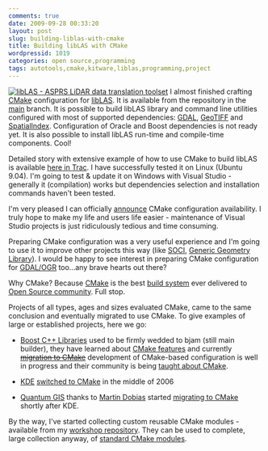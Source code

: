 ```yaml
---
comments: true
date: 2009-09-28 00:33:20
layout: post
slug: building-liblas-with-cmake
title: Building libLAS with CMake
wordpressid: 1019
categories: open source,programming
tags: autotools,cmake,kitware,liblas,programming,project
---
```


[![libLAS - ASPRS LiDAR data translation toolset](http://liblas.org/chrome/site/liblaslogo.png)](http://liblas.org/) I almost finished crafting [CMake](http://cmake.org) configuration for [libLAS](http://liblas.org/). It is available from the repository in the [main](http://hg.liblas.org/main/) branch. It is possible to build libLAS library and command line utilities configured with most of supported dependencies: [GDAL](http://gdal.org), [GeoTIFF](http://trac.osgeo.org/geotiff/) and [SpatialIndex](http://trac.gispython.org/spatialindex). Configuration of Oracle and Boost dependencies is not ready yet. It is also possible to install libLAS run-time and compile-time components. Cool!





Detailed story with extensive example of how to use CMake to build libLAS is available [here in Trac](http://liblas.org/ticket/52). I have successfully tested it on Linux (Ubuntu 9.04). I'm going to test & update it on Windows with Visual Studio - generally it (compilation) works but dependencies selection and installation commands haven't been tested.





I'm very pleased I can officially [announce](http://lists.osgeo.org/pipermail/liblas-devel/2009-September/000618.html) CMake configuration availability. I truly hope to make my life and users life easier - maintenance of Visual Studio projects is just ridiculously tedious and time consuming.





Preparing CMake configuration was a very useful experience and I'm going to use it to improve other projects this way (like [SOCI](http://soci.sourceforge.net/), [Generic Geometry Library](http://trac.osgeo.org/ggl)). I would be happy to see interest in preparing CMake configuration for [GDAL/OGR](http://gdal.org) too...any brave hearts out there?





Why CMake? Because [CMake](http://cmake.org) is the best [build system](http://en.wikipedia.org/wiki/Build_automation) ever delivered to [Open Source community](http://osgeo.org/). Full stop.





Projects of all types, ages and sizes evaluated CMake, came to the same conclusion and eventually migrated to use CMake. To give examples of large or established projects, here we go:






  * [Boost C++ Libraries](http://www.boost.org/) used to be firmly wedded to bjam (still main builder), they have learned about [CMake features](https://svn.boost.org/trac/boost/wiki/CMakeBoostFeatures) and currently [<del>migration to CMake</del>](https://svn.boost.org/trac/boost/wiki/CMake) development of CMake-based configuration is well in progress and their community is being [taught about CMake](http://lists.boost.org/boost-cmake/2009/01/0360.php).


  * [KDE](http://kde.org/) [switched to CMake](http://lwn.net/Articles/187923/) in the middle of 2006


  * [Quantum GIS](http://qgis.org/) thanks to [Martin Dobias](http://blog.qgis.org/blog/7) started [migrating to CMake](http://blog.qgis.org/node/16) shortly after KDE.






By the way, I've started collecting custom reusable CMake modules - available from my [workshop repository](http://github.com/mloskot/workshop/tree/master/cmake/). They can be used to complete, large collection anyway, of [standard CMake modules](http://www.cmake.org/cmake/help/cmake2.6docs.html#section_Standard%20CMake%20Modules).
